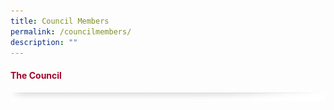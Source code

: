 ```yaml
---
title: Council Members
permalink: /councilmembers/
description: ""
---
```

#### <font style="color:#a20427;">The Council</font>

![](/images/About/header-border.png)
